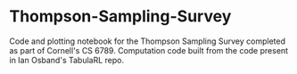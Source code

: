 # Thompson-Sampling-Survey
Code and plotting notebook for the Thompson Sampling Survey completed as part of Cornell's CS 6789. Computation code built from the code present in Ian Osband's TabulaRL repo. 
